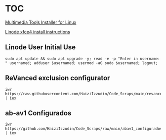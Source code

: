 # TOC

[Multimedia Tools Installer for Linux](https://github.com/HaiziIzzudin/reference-garbage-scripts/blob/main/multimedia-tools-installer-linux.md)

[Linode xfce4 install instructions](https://github.com/HaiziIzzudin/reference-garbage-scripts/blob/main/Linode%20xfceDE%20install%20instructions.md)


## Linode User Initial Use
```
sudo apt update && sudo apt upgrade -y; read -e -p "Enter in username: " usernamed; adduser $usernamed; usermod -aG sudo $usernamed; logout;
```



## ReVanced exclusion configurator
```
iwr https://raw.githubusercontent.com/HaiziIzzudin/Code_Scraps/main/revanced%20script.ps1 | iex
```

## ab-av1 Configurados
```
iwr https://github.com/HaiziIzzudin/Code_Scraps/raw/main/abav1_configurados.ps1 | iex
```
